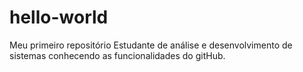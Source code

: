 # hello-world
Meu primeiro repositório
Estudante de análise e desenvolvimento de sistemas conhecendo as funcionalidades do gitHub.
